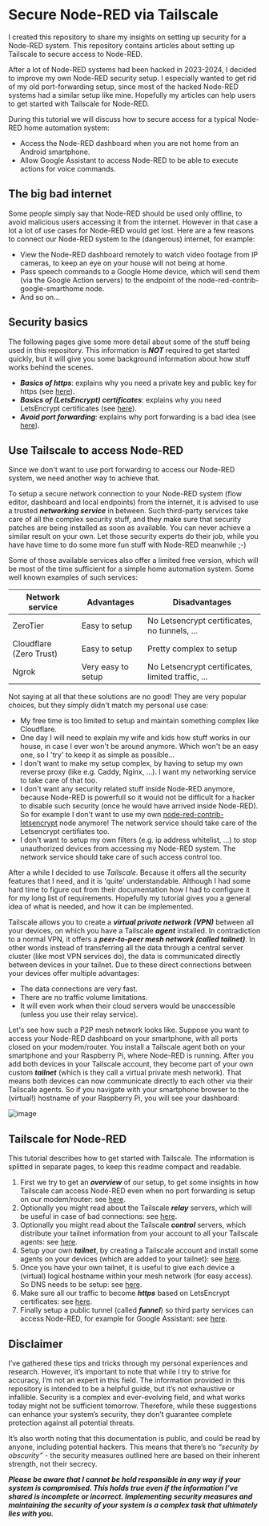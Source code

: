 # Secure Node-RED via Tailscale

I created this repository to share my insights on setting up security for a Node-RED system.  This repository contains articles about setting up Tailscale to secure access to Node-RED.

After a lot of Node-RED systems had been hacked in 2023-2024, I decided to improve my own Node-RED security setup.  I especially wanted to get rid of my old port-forwarding setup, since most of the hacked Node-RED systems had a similar setup like mine.  Hopefully my articles can help users to get started with Tailscale for Node-RED.

During this tutorial we will discuss how to secure access for a typical Node-RED home automation system:
+ Access the Node-RED dashboard when you are not home from an Android smartphone.
+ Allow Google Assistant to access Node-RED to be able to execute actions for voice commands.

## The big bad internet
Some people simply say that Node-RED should be used only offline, to avoid malicious users accessing it from the internet.  However in that case a lot a lot of use cases for Node-RED would get lost.  Here are a few reasons to connect our Node-RED system to the (dangerous) internet, for example:
+	View the Node-RED dashboard remotely to watch video footage from IP cameras, to keep an eye on your house will not being at home.
+	Pass speech commands to a Google Home device, which will send them (via the Google Action servers) to the endpoint of the node-red-contrib-google-smarthome node.
+ And so on...

## Security basics
The following pages give some more detail about some of the stuff being used in this repository.  This information is ***NOT*** required to get started quickly, but it will give you some background information about how stuff works behind the scenes.  

+ ***Basics of https***: explains why you need a private key and public key for https (see [here](https://github.com/bartbutenaers/Node-RED-security-basics/blob/main/docs/https_introduction.md)).
+ ***Basics of (LetsEncrypt) certificates***: explains why you need LetsEncrypt certificates (see [here](https://github.com/bartbutenaers/Node-RED-security-basics/blob/main/docs/certificate_introduction.md)).
+ ***Avoid port forwarding***: explains why port forwarding is a bad idea (see [here](https://github.com/bartbutenaers/Node-RED-security-basics/blob/main/docs/port_forwarding.md)).

## Use Tailscale to access Node-RED
Since we don't want to use port forwarding to access our Node-RED system, we need another way to achieve that.

To setup a secure network connection to your Node-RED system (flow editor, dashboard and local endpoints) from the internet, it is advised to use a trusted ***networking service*** in between.  Such third-party services take care of all the complex security stuff, and they make sure that security patches are being installed as soon as available.  You can never achieve a similar result on your own.  Let those security experts do their job, while you have have time to do some more fun stuff with Node-RED meanwhile ;-)

Some of those available services also offer a limited free version, which will be most of the time sufficient for a simple home automation system.  Some well known examples of such services:

| Network service  | Advantages | Disadvantages |
| ------------- | ------------- | ------------- |
| ZeroTier  | Easy to setup  | No Letsencrypt certificates, no tunnels, ...  |
| Cloudflare (Zero Trust)  | Easy to setup  | Pretty complex to setup  |
| Ngrok  | Very easy to setup  | No Letsencrypt certificates, limited traffic, ...  |

Not saying at all that these solutions are no good!  They are very popular choices, but they simply didn't match my personal use case:
+ My free time is too limited to setup and maintain something complex like Cloudflare.
+ One day I will need to explain my wife and kids how stuff works in our house, in case I ever won't be around anymore.  Which won't be an easy one, so I 'try' to keep it as simple as possible...
+ I don't want to make my setup complex, by having to setup my own reverse proxy (like e.g. Caddy, Nginx, ...).  I want my networking service to take care of that too.
+ I don't want any security related stuff inside Node-RED anymore, because Node-RED is powerfull so it would not be difficult for a hacker to disable such security (once he would have arrived inside Node-RED).  So for example I don't want to use my own [node-red-contrib-letsencrypt](https://github.com/bartbutenaers/node-red-contrib-letsencrypt) node anymore!  The network service should take care of the Letsencrypt certifiates too.
+ I don't want to setup my own filters (e.g. ip address whitelist, ...) to stop unauthorized devices from accessing my Node-RED system.  The network service should take care of such access control too.

After a while I decided to use *Tailscale*.  Because it offers all the security features that I need, and it is 'quite' understandable.  Although I had some hard time to figure out from their documentation how I had to configure it for my long list of requirements.  Hopefully my tutorial gives you a general idea of what is needed, and how it can be implemented.

Tailscale allows you to create a ***virtual private network (VPN)*** between all your devices, on which you have a Tailscale ***agent*** installed.  In contradiction to a normal VPN, it offers a ***peer-to-peer mesh network (called tailnet)***.  In other words instead of transferring all the data through a central server cluster (like most VPN services do), the data is communicated directly between devices in your tailnet.  Due to these direct connections between your devices offer multiple advantages:
+ The data connections are very fast.
+ There are no traffic volume limitations.
+ It will even work when their cloud servers would be unaccessible (unless you use their relay service).

Let's see how such a P2P mesh network looks like.  Suppose you want to access your Node-RED dashboard on your smartphone, with all ports closed on your modem/router.  You install a Tailscale agent both on your smartphone and your Raspberry Pi, where Node-RED is running.  After you add both devices in your Tailscale account, they become part of your own custom ***tailnet*** (which is they call a virtual private mesh network).  That means both devices can now communicate directly to each other via their Tailscale agents.  So if you navigate with your smartphone browser to the (virtual!) hostname of your Raspberry Pi, you will see your dashboard:

![image](https://github.com/bartbutenaers/Node-RED-security-basics/assets/14224149/580d9544-ee09-431a-bd41-8c1d80707a80)

## Tailscale for Node-RED
This tutorial describes how to get started with Tailscale.  The information is splitted in separate pages, to keep this readme compact and readable.

1. First we try to get an ***overview*** of our setup, to get some insights in how Tailscale can access Node-RED even when no port forwarding is setup on our modem/router: see [here](https://github.com/bartbutenaers/Node-RED-Tailscale/blob/main/docs/tailscale_node_red.md).
2. Optionally you might read about the Tailscale ***relay*** servers, which will be useful in case of bad connections: see [here](https://github.com/bartbutenaers/Node-RED-Tailscale/blob/main/docs/tailscale_relay.md).
3. Optionally you might read about the Tailscale ***control*** servers, which distribute your tailnet information from your account to all your Tailscale agents: see [here](https://github.com/bartbutenaers/Node-RED-Tailscale/blob/main/docs/tailscale_control.md).
4. Setup your own ***tailnet***, by creating a Tailscale account and install some agents on your devices (which are added to your tailnet): see [here](https://github.com/bartbutenaers/Node-RED-Tailscale/blob/main/docs/tailscale_setup.md).
5. Once you have your own tailnet, it is useful to give each device a (virtual) logical hostname within your mesh network (for easy access).  So DNS needs to be setup: see [here](https://github.com/bartbutenaers/Node-RED-Tailscale/blob/main/docs/tailscale_dns.md).
6. Make sure all our traffic to become ***https*** based on LetsEncrypt certificates: see [here](https://github.com/bartbutenaers/Node-RED-Tailscale/blob/main/docs/tailnet_https.md).
7. Finally setup a public tunnel (called ***funnel***) so third party services can access Node-RED, for example for Google Assistant: see [here](https://github.com/bartbutenaers/Node-RED-Tailscale/blob/main/docs/tailscale_funnel.md).

## Disclaimer

I’ve gathered these tips and tricks through my personal experiences and research. However, it’s important to note that while I try to strive for accuracy, I’m not an expert in this field.  The information provided in this repository is intended to be a helpful guide, but it’s not exhaustive or infallible. Security is a complex and ever-evolving field, and what works today might not be sufficient tomorrow. Therefore, while these suggestions can enhance your system’s security, they don’t guarantee complete protection against all potential threats.

It’s also worth noting that this documentation is public, and could be read by anyone, including potential hackers. This means that there’s no *“security by obscurity”* - the security measures outlined here are based on their inherent strength, not their secrecy.

***Please be aware that I cannot be held responsible in any way if your system is compromised. This holds true even if the information I’ve shared is incomplete or incorrect. Implementing security measures and maintaining the security of your system is a complex task that ultimately lies with you.***
